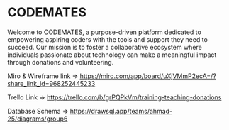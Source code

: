 # CODEMATES
Welcome to CODEMATES, a purpose-driven platform dedicated to empowering aspiring coders with the tools and support they need to succeed. Our mission is to foster
a collaborative ecosystem where individuals passionate about technology can make a meaningful impact through donations and volunteering.


Miro & Wireframe link => https://miro.com/app/board/uXjVMmP2ecA=/?share_link_id=968252445233 

Trello Link => https://trello.com/b/grPQPkVm/training-teaching-donations 

Database Schema => https://drawsql.app/teams/ahmad-25/diagrams/group6

